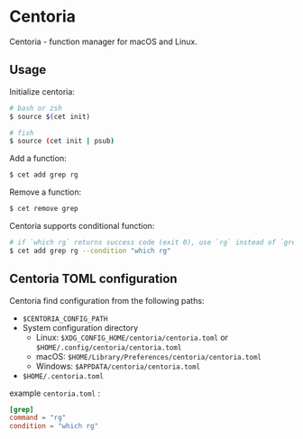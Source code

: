 # Centoria

Centoria - function manager for macOS and Linux.

## Usage

Initialize centoria:

```bash
# bash or zsh
$ source $(cet init)

# fish
$ source (cet init | psub)
```

Add a function:

```bash
$ cet add grep rg
```

Remove a function:

```bash
$ cet remove grep
```

Centoria supports conditional function:

```bash
# if `which rg` returns success code (exit 0), use `rg` instead of `grep`
$ cet add grep rg --condition "which rg"
```

## Centoria TOML configuration

Centoria find configuration from the following paths:

* `$CENTORIA_CONFIG_PATH`
* System configuration directory
  * Linux: `$XDG_CONFIG_HOME/centoria/centoria.toml` or `$HOME/.config/centoria/centoria.toml`
  * macOS: `$HOME/Library/Preferences/centoria/centoria.toml`
  * Windows: `$APPDATA/centoria/centoria.toml`
* `$HOME/.centoria.toml`

example `centoria.toml` :

```toml
[grep]
command = "rg"
condition = "which rg"
```